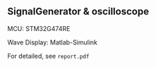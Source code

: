 ## SignalGenerator & oscilloscope

MCU: STM32G474RE

Wave Display: Matlab-Simulink

For detailed, see `report.pdf`
